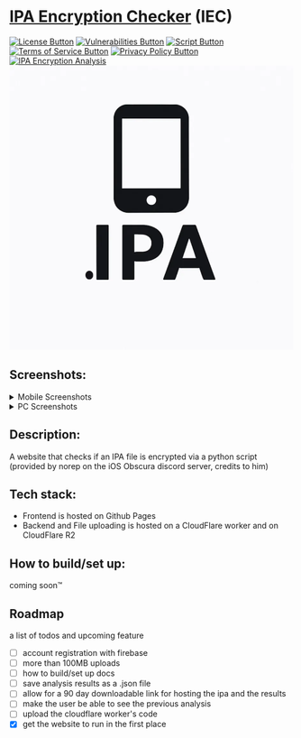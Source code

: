 [Terms of Service Button]: https://img.shields.io/badge/Terms_of_Service-red
[Terms of Service Link]: https://andres9890.github.io/ipa-encryption-checker/routes/terms 'Terms of Service.'

[Privacy Policy Button]: https://img.shields.io/badge/Privacy_Policy-red
[Privacy Policy Link]: https://andres9890.github.io/ipa-encryption-checker/routes/privacy 'Privacy Policy.'

[Script Button]: https://img.shields.io/badge/Python_Script-green
[Script Link]: https://andres9890.github.io/ipa-encryption-checker/routes/script 'Python Script.'

[License Button]: https://img.shields.io/badge/License-MIT-blue
[License Link]: https://github.com/Andres9890/ipa-encryption-checker/blob/main/LICENSE 'MIT License.'

[Vulnerabilities Button]: https://img.shields.io/badge/Vulnerabilities-1-yellow
[Vulnerabilities Link]: https://github.com/Andres9890/ipa-encryption-checker/blob/main/VULNERABILITIES.md 'Vulnerabilities.'


# [IPA Encryption Checker](https://andres9890.github.io/ipa-encryption-checker/) (IEC)
[![License Button]][License Link]
[![Vulnerabilities Button]][Vulnerabilities Link]
[![Script Button]][Script Link]
[![Terms of Service Button]][Terms of Service Link] 
[![Privacy Policy Button]][Privacy Policy Link] 
[![IPA Encryption Analysis](https://github.com/Andres9890/ipa-encryption-checker/actions/workflows/ipa-analysis.yml/badge.svg)](https://github.com/Andres9890/ipa-encryption-checker/actions/workflows/ipa-analysis.yml)
<img width="750" src="icon/IPA_icon.png"/>

## Screenshots:

<details>
<summary>Mobile Screenshots</summary>
  <p float="left">
  <img width="250" src="Screenshots/ScreenShot_Mobile_Dark.png"/>
  <img width="250" src="Screenshots/ScreenShot_Mobile_Light.png"/>
  </p>
</details>

<details>
<summary>PC Screenshots</summary>
  <p float="left">
  <img width="900" src="Screenshots/ScreenShot_PC_Dark.png"/>
  <img width="900" src="Screenshots/ScreenShot_PC_Light.png"/>
  </p>
</details>

## Description:

A website that checks if an IPA file is encrypted via a python script (provided by norep on the iOS Obscura discord server, credits to him)

## Tech stack:

- Frontend is hosted on Github Pages
- Backend and File uploading is hosted on a CloudFlare worker and on CloudFlare R2

## How to build/set up:

coming soon™

## Roadmap

a list of todos and upcoming feature

  - [ ] account registration with firebase
  - [ ] more than 100MB uploads
  - [ ] how to build/set up docs
  - [ ] save analysis results as a .json file
  - [ ] allow for a 90 day downloadable link for hosting the ipa and the results
  - [ ] make the user be able to see the previous analysis
  - [ ] upload the cloudflare worker's code
  - [x] get the website to run in the first place
